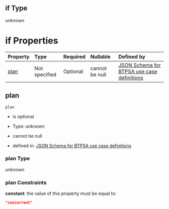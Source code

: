 ## if Type

unknown

# if Properties

| Property      | Type          | Required | Nullable       | Defined by                                                                                                                                                                                                                                  |
| :------------ | :------------ | :------- | :------------- | :------------------------------------------------------------------------------------------------------------------------------------------------------------------------------------------------------------------------------------------ |
| [plan](#plan) | Not specified | Optional | cannot be null | [JSON Schema for BTPSA use case definitions](btpsa-usecase-properties-services-items-allof-2-then-allof-28-then-allof-0-if-properties-plan.md "undefined#/properties/services/items/allOf/2/then/allOf/28/then/allOf/0/if/properties/plan") |

## plan



`plan`

*   is optional

*   Type: unknown

*   cannot be null

*   defined in: [JSON Schema for BTPSA use case definitions](btpsa-usecase-properties-services-items-allof-2-then-allof-28-then-allof-0-if-properties-plan.md "undefined#/properties/services/items/allOf/2/then/allOf/28/then/allOf/0/if/properties/plan")

### plan Type

unknown

### plan Constraints

**constant**: the value of this property must be equal to:

```json
"concurrent"
```
